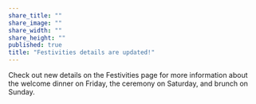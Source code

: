 ```yaml
---
share_title: ""
share_image: ""
share_width: ""
share_height: ""
published: true
title: "Festivities details are updated!"
---
```




Check out new details on the Festivities page for more information about the welcome dinner on Friday, the ceremony on Saturday, and brunch on Sunday.

